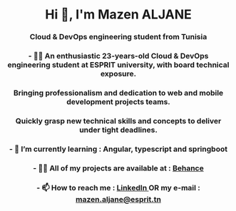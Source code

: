 <h1 align="center">Hi 👋, I'm Mazen ALJANE</h1>
<h3 align="center">Cloud & DevOps engineering student from Tunisia</h3>

<h3 align="center"> - 🦸‍♂️ An enthusiastic 23-years-old Cloud & DevOps engineering student at ESPRIT university, with board technical exposure. </h3>
  
<h3 align="center">  Bringing professionalism and dedication to web and mobile development projects teams. </h3>

<h3 align="center"> Quickly grasp new technical skills and concepts to deliver under tight deadlines. </h3>

<h3 align="center">  - 🌱 I’m currently learning : Angular, typescript and springboot </h3>

<h3 align="center">   - 👨‍💻 All of my projects are available at : <a href="https://www.behance.net/mazeenaljane">Behance</a></h3>

<h3 align="center">  - 📫 How to reach me : <a href="https://linkedin.com/in/mazenaljane">LinkedIn </a> OR my e-mail : <a href="mailto:mazen.aljane@esprit.tn"> mazen.aljane@esprit.tn  </a> </h3>


